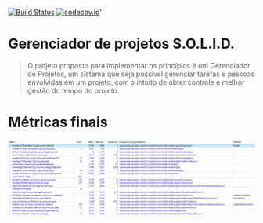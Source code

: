 [![Build Status](https://travis-ci.org/leandronishijima/gerenciador-projetos-solid.svg?branch=master)](https://travis-ci.org/leandronishijima/gerenciador-projetos-solid)
[![codecov.io](https://codecov.io/github/leandronishijima/gerenciador-projetos-solid/coverage.svg?branch=master)](https://codecov.io/github/leandronishijima/gerenciador-projetos-solid?branch=master)'

# Gerenciador de projetos S.O.L.I.D.

> O projeto proposto para implementar os princípios é um Gerenciador de Projetos, um sistema que seja possível gerenciar 
> tarefas e pessoas envolvidas em um projeto, com o intuito de obter controle e melhor gestão do tempo do projeto.

# Métricas finais

![METRICS-SOLID](https://github.com/leandronishijima/gerenciador-projetos-solid/blob/master/metrics-all-src-solid.jpg)